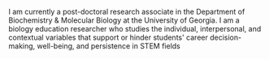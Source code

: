 I am currently a post-doctoral research associate in the Department of Biochemistry & Molecular Biology at the University of Georgia. I am a biology education researcher who studies the individual, interpersonal, and contextual variables that support or hinder students' career decision-making, well-being, and persistence in STEM fields